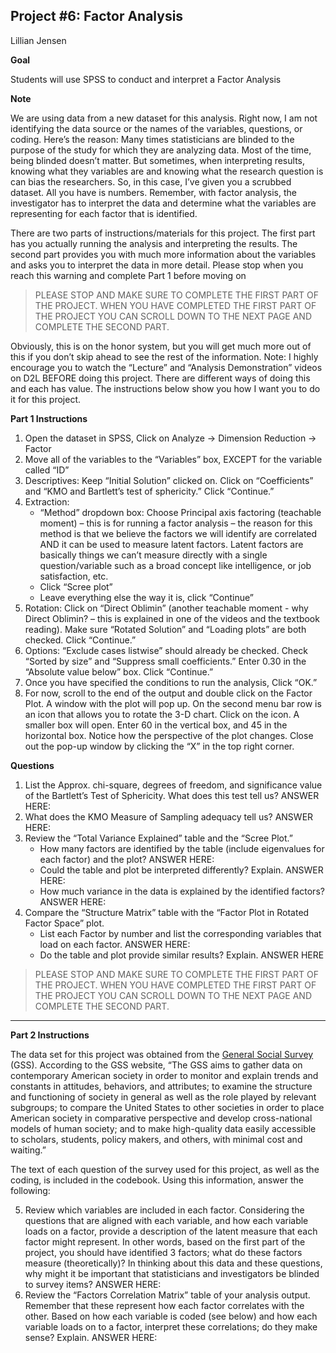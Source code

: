 ## Project #6: Factor Analysis

Lillian Jensen

**Goal**

Students will use SPSS to conduct and interpret a Factor Analysis

**Note**

We are using data from a new dataset for this analysis. Right now, I am not identifying the data source or the names of the variables, questions, or coding. Here’s the reason: Many times statisticians are blinded to the purpose of the study for which they are analyzing
data. Most of the time, being blinded doesn’t matter. But sometimes, when interpreting results, knowing what they variables are and knowing what the research question is can bias the researchers. So, in this case, I’ve given you a scrubbed dataset. All you have is numbers. Remember, with factor analysis, the
investigator has to interpret the data and determine what the variables are representing for each factor that is identified.

There are two parts of instructions/materials for this project. The first part has you actually running the analysis and interpreting the results. The second part provides you with much more information about the variables and asks you to interpret the data in more detail. Please stop when you reach this warning and
complete Part 1 before moving on

> PLEASE STOP AND MAKE SURE TO COMPLETE THE FIRST PART OF THE PROJECT.
WHEN YOU HAVE COMPLETED THE FIRST PART OF THE PROJECT YOU CAN
SCROLL DOWN TO THE NEXT PAGE AND COMPLETE THE SECOND PART.

Obviously, this is on the honor system, but you will get much more out of this if you don’t skip ahead to see the rest of the information.
Note: I highly encourage you to watch the “Lecture” and “Analysis Demonstration” videos on D2L BEFORE doing this project. There are different ways of doing this and each has value. The instructions below show you how I want you to do it for this project.

**Part 1 Instructions**

1. Open the dataset in SPSS, Click on Analyze -> Dimension Reduction -> Factor
2. Move all of the variables to the “Variables” box, EXCEPT for the variable called “ID”
3. Descriptives: Keep “Initial Solution” clicked on. Click on “Coefficients” and “KMO and Bartlett’s test of sphericity.” Click “Continue.”
4. Extraction:
    - “Method” dropdown box: Choose Principal axis factoring (teachable moment) – this is for running a factor analysis – the reason for this method is that we believe the factors we will identify are correlated AND it can be used to measure latent factors. Latent factors are basically things we can’t measure directly with a single question/variable such as a broad concept like intelligence, or job satisfaction, etc.
    - Click “Scree plot”
    - Leave everything else the way it is, click “Continue”
5. Rotation: Click on “Direct Oblimin” (another teachable moment - why Direct Oblimin? – this is
explained in one of the videos and the textbook reading). Make sure “Rotated Solution” and
“Loading plots” are both checked. Click “Continue.”
6. Options: “Exclude cases listwise” should already be checked. Check “Sorted by size” and “Suppress small coefficients.” Enter 0.30 in the “Absolute value below” box. Click “Continue.”
7. Once you have specified the conditions to run the analysis, Click “OK.”
8. For now, scroll to the end of the output and double click on the Factor Plot. A window with the plot will pop up. On the second menu bar row is an icon that allows you to rotate the 3-D chart. Click on the icon. A smaller box will open. Enter 60 in the vertical box, and 45 in the horizontal box. Notice how the perspective of the plot changes. Close out the pop-up window by clicking the “X” in the top right corner.


**Questions**

1. List the Approx. chi-square, degrees of freedom, and significance value of the Bartlett’s Test of
Sphericity. What does this test tell us?
ANSWER HERE:
2. What does the KMO Measure of Sampling adequacy tell us?
ANSWER HERE:
3. Review the “Total Variance Explained” table and the “Scree Plot.”
    - How many factors are identified by the table (include eigenvalues for each factor) and the
plot?
ANSWER HERE:
    - Could the table and plot be interpreted differently? Explain.
ANSWER HERE:
    - How much variance in the data is explained by the identified factors?
ANSWER HERE:
4. Compare the “Structure Matrix” table with the “Factor Plot in Rotated Factor Space” plot.
    - List each Factor by number and list the corresponding variables that load on each factor.
ANSWER HERE:
    - Do the table and plot provide similar results? Explain.
ANSWER HERE


> PLEASE STOP AND MAKE SURE TO COMPLETE THE FIRST PART OF THE PROJECT.
WHEN YOU HAVE COMPLETED THE FIRST PART OF THE PROJECT YOU CAN
SCROLL DOWN TO THE NEXT PAGE AND COMPLETE THE SECOND PART.

---

**Part 2 Instructions**

The data set for this project was obtained from the [General Social Survey](https://www.norc.org/Research/Projects/Pages/general-social-survey.aspx) (GSS). According to the GSS website, “The GSS aims to gather data on contemporary American society in order to monitor and explain trends and constants in attitudes, behaviors, and attributes; to examine the structure and functioning of society in general as well as the role played by relevant subgroups; to compare the United States to other societies in order to place American society in comparative perspective and develop cross-national models of human society; and to make high-quality data easily accessible to scholars, students, policy makers, and others, with minimal cost and waiting.”

The text of each question of the survey used for this project, as well as the coding, is included in the codebook.  Using this information, answer the following:

5.	Review which variables are included in each factor.  Considering the questions that are aligned with each variable, and how each variable loads on a factor, provide a description of the latent measure that each factor might represent.  In other words, based on the first part of the project, you should have identified 3 factors; what do these factors measure (theoretically)?  In thinking about this data and these questions, why might it be important that statisticians and investigators be blinded to survey items?
ANSWER HERE: 
6.	Review the “Factors Correlation Matrix” table of your analysis output.  Remember that these represent how each factor correlates with the other.  Based on how each variable is coded (see below) and how each variable loads on to a factor, interpret these correlations; do they make sense?  Explain.
ANSWER HERE: 
